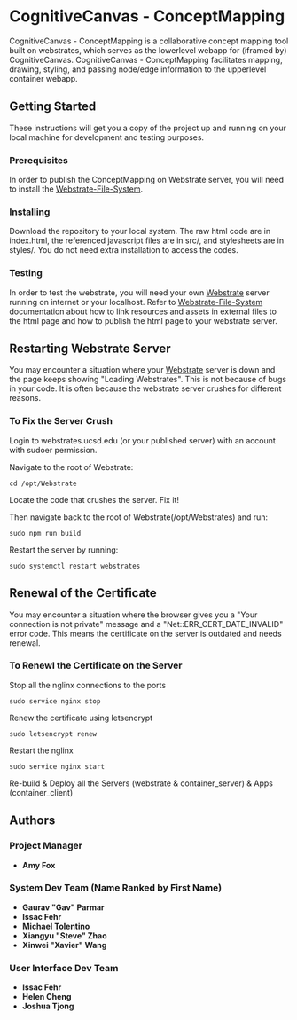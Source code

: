 # CognitiveCanvas - ConceptMapping

CognitiveCanvas - ConceptMapping is a collaborative concept mapping tool built on webstrates, which serves as the lowerlevel webapp for (iframed by) CognitiveCanvas. CognitiveCanvas - ConceptMapping facilitates mapping, drawing, styling, and passing node/edge information to the upperlevel container webapp.

## Getting Started

These instructions will get you a copy of the project up and running on your local machine for development and testing purposes.

### Prerequisites

In order to publish the ConceptMapping on Webstrate server, you will need to install the [Webstrate-File-System](https://github.com/Webstrates/file-system).

### Installing

Download the repository to your local system. The raw html code are in index.html, the referenced javascript files are in src/, and stylesheets are in styles/. You do not need extra installation to access the codes.

### Testing

In order to test the webstrate, you will need your own [Webstrate](https://webstrates.github.io/) server running on internet or your localhost. Refer to [Webstrate-File-System](https://github.com/Webstrates/file-system) documentation about how to link resources and assets in external files to the html page and how to publish the html page to your webstrate server. 

## Restarting Webstrate Server

You may encounter a situation where your [Webstrate](https://webstrates.github.io/) server is down and the page keeps showing "Loading Webstrates". This is not because of bugs in your code. It is often because the webstrate server crushes for different reasons.

### To Fix the Server Crush

Login to webstrates.ucsd.edu (or your published server) with an account with sudoer permission.

Navigate to the root of Webstrate:

```
cd /opt/Webstrate
```

Locate the code that crushes the server. Fix it! 

Then navigate back to the root of Webstrate(/opt/Webstrates) and run:

```
sudo npm run build
```

Restart the server by running:

```
sudo systemctl restart webstrates
```

## Renewal of the Certificate

You may encounter a situation where the browser gives you a "Your connection is not private" message and a "Net::ERR_CERT_DATE_INVALID" error code. This means the certificate on the server is outdated and needs renewal.

### To Renewl the Certificate on the Server

Stop all the nglinx connections to the ports

```
sudo service nginx stop
```

Renew the certificate using letsencrypt

```
sudo letsencrypt renew
```

Restart the nglinx

```
sudo service nginx start
```

Re-build & Deploy all the Servers (webstrate & container_server) & Apps (container_client)

## Authors

### Project Manager
* **Amy Fox**

### System Dev Team (Name Ranked by First Name)
* **Gaurav "Gav" Parmar**
* **Issac Fehr**
* **Michael Tolentino**
* **Xiangyu "Steve" Zhao**     
* **Xinwei "Xavier" Wang**
    
### User Interface Dev Team
* **Issac Fehr**
* **Helen Cheng**
* **Joshua Tjong**